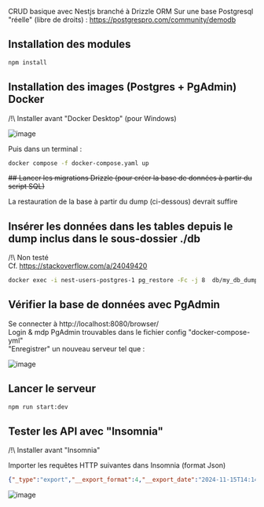 CRUD basique avec Nestjs branché à Drizzle ORM
Sur une base Postgresql "réelle" (libre de droits) :
https://postgrespro.com/community/demodb

## Installation des modules

```bash
npm install
```

## Installation des images (Postgres + PgAdmin) Docker

/!\ Installer avant "Docker Desktop" (pour Windows)

![image](https://github.com/user-attachments/assets/13fe9ec6-edaf-485f-b03f-4d2c2267a24c)

Puis dans un terminal :
```bash
docker compose -f docker-compose.yaml up
```

<del>## Lancer les migrations Drizzle (pour créer la base de données à partir du script SQL)</del>  

La restauration de la base à partir du dump (ci-dessous) devrait suffire

## Insérer les données dans les tables depuis le dump inclus dans le sous-dossier ./db

/!\ Non testé  
Cf. https://stackoverflow.com/a/24049420
```bash
docker exec -i nest-users-postgres-1 pg_restore -Fc -j 8  db/my_db_dump_20241115.sql --dbname=postgres://postgres:local@localhost:5432/
```

## Vérifier la base de données avec PgAdmin

Se connecter à http://localhost:8080/browser/  
Login & mdp PgAdmin trouvables dans le fichier config "docker-compose-yml"  
"Enregistrer" un nouveau serveur tel que : 

![image](https://github.com/user-attachments/assets/e05e8b2c-04f7-4aee-9fde-bdfab0f0ffa5)


## Lancer le serveur

```bash
npm run start:dev
```

## Tester les API avec "Insomnia"

/!\ Installer avant "Insomnia"

Importer les requêtes HTTP suivantes dans Insomnia (format Json)

```json
{"_type":"export","__export_format":4,"__export_date":"2024-11-15T14:14:10.768Z","__export_source":"insomnia.desktop.app:v10.1.1","resources":[{"_id":"req_7681b8b4720841f3a42abf1cae294502","parentId":"wrk_3322a2956942472c9aa1d28ec985af0e","modified":1730211556265,"created":1730211448596,"url":"http://localhost:3000/airports_data/","name":"Airports_data - Insert","description":"","method":"POST","body":{"mimeType":"application/json","text":"{\n\t\"airportCode\" : \"DIY\",\t\n\t\"airportName\" : \"DisneyAirport\",\n\t\"city\" : \"Orlando\",\n\t\"coordinates\" : {\"x\":48.0063018799,\"y\":46.2832984924},\n\t\"timezone\" : \"Paris/London\"\n}"},"parameters":[],"headers":[{"name":"Content-Type","value":"application/json"},{"name":"User-Agent","value":"insomnia/10.1.1"}],"authentication":{},"metaSortKey":-1730211448596,"isPrivate":false,"pathParameters":[],"settingStoreCookies":true,"settingSendCookies":true,"settingDisableRenderRequestBody":false,"settingEncodeUrl":true,"settingRebuildPath":true,"settingFollowRedirects":"global","_type":"request"},{"_id":"wrk_3322a2956942472c9aa1d28ec985af0e","parentId":null,"modified":1730110611928,"created":1730110611928,"name":"NestJs-Airports","description":"","scope":"collection","_type":"workspace"},{"_id":"req_f61cbf73c4ec46599af09381668b5051","parentId":"wrk_3322a2956942472c9aa1d28ec985af0e","modified":1730211813230,"created":1730193791110,"url":"http://localhost:3000/airports_data/GRV","name":"Airports_data - Update","description":"","method":"PATCH","body":{"mimeType":"application/json","text":"{\n\t\"airportName\" : \"DisneyAirport\",\n\t\"city\" : \"Orlando\",\n\t\"coordinates\" : {\"x\":48.0063018799,\"y\":46.2832984924},\n\t\"timezone\" : \"Paris/Londoz\"\n}"},"parameters":[],"headers":[{"name":"Content-Type","value":"application/json"},{"name":"User-Agent","value":"insomnia/10.1.1"}],"authentication":{},"metaSortKey":-1730193791110,"isPrivate":false,"pathParameters":[],"settingStoreCookies":true,"settingSendCookies":true,"settingDisableRenderRequestBody":false,"settingEncodeUrl":true,"settingRebuildPath":true,"settingFollowRedirects":"global","_type":"request"},{"_id":"req_45df4a4b8d074ca3a9066a37a797e069","parentId":"wrk_3322a2956942472c9aa1d28ec985af0e","modified":1731677734622,"created":1730130051148,"url":"http://localhost:3000/airports_data/DIY","name":"Airports_data - Delete","description":"","method":"DELETE","body":{},"parameters":[],"headers":[{"name":"User-Agent","value":"insomnia/10.1.1"}],"authentication":{},"metaSortKey":-1730130051148,"isPrivate":false,"pathParameters":[],"settingStoreCookies":true,"settingSendCookies":true,"settingDisableRenderRequestBody":false,"settingEncodeUrl":true,"settingRebuildPath":true,"settingFollowRedirects":"global","_type":"request"},{"_id":"req_bfd34aaad81c4e28b906153147522dfb","parentId":"wrk_3322a2956942472c9aa1d28ec985af0e","modified":1730193945275,"created":1730126989192,"url":"http://localhost:3000/airports_data/","name":"Airports_data - Find All","description":"","method":"GET","body":{},"parameters":[],"headers":[{"name":"User-Agent","value":"insomnia/10.1.1"}],"authentication":{},"metaSortKey":-1730126989192,"isPrivate":false,"pathParameters":[],"settingStoreCookies":true,"settingSendCookies":true,"settingDisableRenderRequestBody":false,"settingEncodeUrl":true,"settingRebuildPath":true,"settingFollowRedirects":"global","_type":"request"},{"_id":"req_82d7c566014e4354bdde525cdcf67793","parentId":"wrk_3322a2956942472c9aa1d28ec985af0e","modified":1731677741889,"created":1730110877561,"url":"http://localhost:3000/airports_data/DIY","name":"Airports_data - Get By Id","description":"","method":"GET","body":{},"parameters":[],"headers":[{"name":"User-Agent","value":"insomnia/10.1.1"}],"authentication":{},"metaSortKey":-1730110877561,"isPrivate":false,"pathParameters":[],"settingStoreCookies":true,"settingSendCookies":true,"settingDisableRenderRequestBody":false,"settingEncodeUrl":true,"settingRebuildPath":true,"settingFollowRedirects":"global","_type":"request"},{"_id":"env_b6c46a6f4ecdc5f55ab6d534ace1222315e99546","parentId":"wrk_3322a2956942472c9aa1d28ec985af0e","modified":1730110611930,"created":1730110611930,"name":"Base Environment","data":{},"dataPropertyOrder":null,"color":null,"isPrivate":false,"metaSortKey":1730110611930,"_type":"environment"},{"_id":"jar_b6c46a6f4ecdc5f55ab6d534ace1222315e99546","parentId":"wrk_3322a2956942472c9aa1d28ec985af0e","modified":1730110611933,"created":1730110611933,"name":"Default Jar","cookies":[],"_type":"cookie_jar"}]}
```

![image](https://github.com/user-attachments/assets/1eb9a7ce-4cfd-4010-b21f-10fdd28f7efc)
